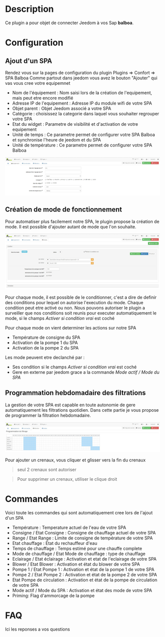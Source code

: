 Description
====
Ce plugin a pour objet de connecter Jeedom à vos Sap __balboa__.

Configuration
=============

Ajout d'un SPA
---------------

Rendez vous sur la pages de configuration du plugin Plugins => Confort => SPA Balboa
Comme partout dans jeedom vous avez le bouton "Ajouter" qui vas vous cree votre equipemnet

* Nom de l'équipement : Nom saisi lors de la création de l'equipement, mais peut etre encore modifié
* Adresse IP de l'equipement : Adresse IP du module wifi de votre SPA
* Objet parent : Objet Jeedom associé a votre SPA
* Catégorie : choisissez la categorie dans laquel vous souhaiter regrouper votre SPA
* Etat du widget : Parametre de visibilité et d'activation de votre equipement
* Unité de temps : Ce parametre permet de configurer votre SPA Balboa et synchronise l'heure de jeedom et du SPA
* Unité de température : Ce parametre permet de configurer votre SPA Balboa

![Page de configuration d'un SPA](../images/balboa_screenshot_Equipement.jpg)   

Création de mode de fonctionnement
----------------------------------

Pour automatiser plus facilement notre SPA, le plugin propose la création de mode.
Il est possible d'ajouter autant de mode que l'on souhaite.

![Création d'un mode pour notre SPA](../images/balboa_screenshot_Mode.jpg)  

Pour chaque mode, il est possible de le conditionner, c'est a dire de definir des conditions pour lequel on autorise l'execution du mode.
Chaque condition peut etre activé ou non.
Nous pouvons autoriser le plugin a surveiller que nos conditions soit reunis pour executer automatiquement le mode, si le champs *Activer si condition vrai* est coché

Pour chaque mode on vient determiner les actions sur notre SPA

* Température de consigne du SPA 
* Activation de la pompe 1 du SPA
* Activation de la pompe 2 du SPA

Les mode peuvent etre declanché par : 
* Ses condition si le champs *Activer si condition vrai* est coché
* Gere en externe par jeedom grace a la commande *Mode actif / Mode du SPA*

Programmation hebdomadaire des filtrations
-------------------------------------------

La gestion de votre SPA est capable en toute autonomie de gere automatiquement les filtrations quotidien.
Dans cette partie je vous propose de programmer la filtration hebdomadaire.

![Page de configuration de la filtration hebdomadaire d'un SPA](../images/balboa_screenshot_Filtration.jpg) 

Pour ajouter un crenaux, vous cliquer et glisser vers la fin du crenaux
> seul 2 crenaux sont autoriser

> Pour supprimer un crenaux, utiliser le clique droit

Commandes
=========

Voici toute les commandes qui sont automatiquement cree lors de l'ajout d'un SPA

* Température : Temperature actuel de l'eau de votre SPA
* Consigne / Etat Consigne : Consigne de chauffage actuel de votre SPA
* Range / Etat Range : Limite de consigne de température de votre SPA
* Etat chauffage : Etat du rechauffeur d'eau
* Temps de chauffage : Temps estimé pour une chauffe complete
* Mode de chauffage / Etat Mode de chauffage : type de chauffage
* Eclairage / Etat éclairage : Activation et etat de l'eclairage de votre SPA
* Blower / Etat Blower : Activation et état du blower de votre SPA
* Pompe 1 / Etat Pompe 1 : Activation et état de la pompe 1 de votre SPA
* Pompe 2 / Etat Pompe 2 : Activation et état de la pompe 2 de votre SPA
* Etat Pompe de circulation : Activation et état de la pompe de circulation de votre SPA
* Mode actif / Mode du SPA : Activation et état des mode de votre SPA
* Priming: Flag d'ammorcage de la pompe

FAQ
===

Ici les reponses a vos questions

